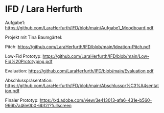 # IFD / Lara Herfurth

Aufgabe1: https://github.com/LaraHerfurth/IFD/blob/main/Aufgabe1_Moodboard.pdf 



Projekt mit Tina Baumgärtel:

Pitch: https://github.com/LaraHerfurth/IFD/blob/main/Ideation-Pitch.pdf

Low-Fid Prototyp: https://github.com/LaraHerfurth/IFD/blob/main/Low-Fid%20Prototyping.pdf

Evaluation: https://github.com/LaraHerfurth/IFD/blob/main/Evaluation.pdf

Abschlusspräsentation: https://github.com/LaraHerfurth/IFD/blob/main/Abschlusspr%C3%A4sentation.pdf 

Finaler Prototyp: https://xd.adobe.com/view/3e413013-afa6-431e-b560-966b7a46e0b0-6b12/?fullscreen
